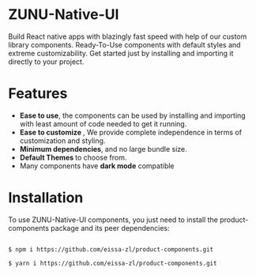 # ZUNU-Native-UI
Build React native apps with blazingly fast speed with help of our custom library components. Ready-To-Use components with default styles and extreme customizability. Get started just by installing and importing it directly to your project.

# Features
-  <b>Ease to use</b>, the components can be used by installing and importing with least amount of code needed to get it running.
-  <b>Ease to customize </b>, We provide complete independence in terms of customization and styling.
- <b>Minimum dependencies</b>, and no large bundle size.
- <b>Default Themes </b>to choose from.
- Many components have <b>dark mode</b> compatible

# Installation

To use ZUNU-Native-UI components, you just need to install the product-components package and its peer dependencies:

<code>
$ npm i https://github.com/eissa-zl/product-components.git  <br>
$ yarn i https://github.com/eissa-zl/product-components.git
</code>
